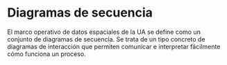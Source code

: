 # Diagramas de secuencia

El marco operativo de datos espaciales de la UA se define como un conjunto de diagramas de secuencia. Se trata de un tipo concreto de diagramas de interacción que permiten comunicar e interpretar fácilmente cómo funciona un proceso.  
